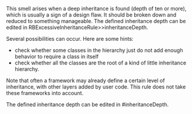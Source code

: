 This smell arises when a deep inheritance is found (depth of ten or more), which is usually a sign of a design flaw. It should be broken down and reduced to something manageable. The defined inheritance depth can be edited in RBExcessiveInheritanceRule>>inheritanceDepth.

Several possibilities can occur. Here are some hints:
- check whether some classes in the hierarchy just do not add enough behavior to require a class in itself
- check whether all the classes are the root of a kind of little inheritance hierarchy. 

Note that often a framework may already define a certain level of inheritance, with  other layers added by user code. This rule does not take these frameworks into account. 	
	
The defined inheritance depth can be edited in #inheritanceDepth.